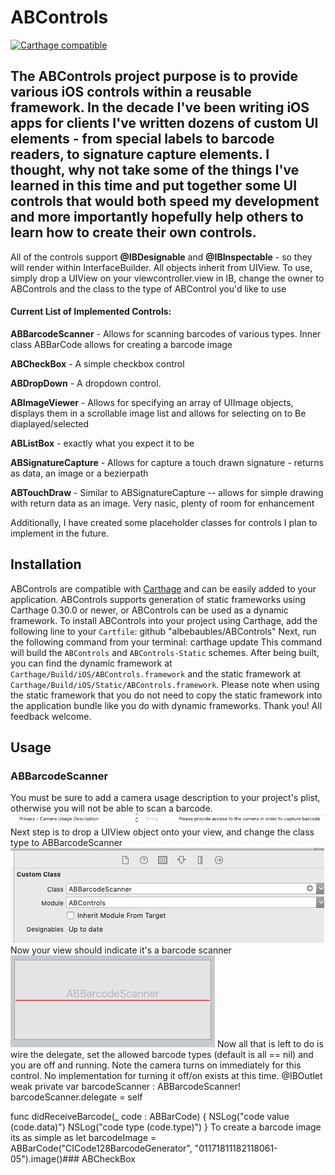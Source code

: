 # ABControls
[![Carthage compatible](https://img.shields.io/badge/Carthage-compatible-4BC51D.svg?style=flat)](https://github.com/Carthage/Carthage)

The ABControls project purpose is to provide various iOS controls within
 a reusable framework.
In the decade I've been writing iOS apps for clients I've written dozens of
 custom UI elements - from special labels to barcode readers, to signature 
 capture elements.  I thought, why not take some of the things I've learned
 in this time and put together some UI controls that would both speed my 
 development and more importantly hopefully help others to learn how to create
  their own controls.
---
All of the controls support **@IBDesignable** and **@IBInspectable** - so they will render within InterfaceBuilder.  All objects inherit from UIView.    To use, simply drop a UIView on your viewcontroller.view in IB, change the  owner to ABControls and the class to the type of ABControl you'd like to use
#### Current List of Implemented Controls:
**ABBarcodeScanner** - Allows for scanning barcodes of various types.  Inner class ABBarCode allows for creating a barcode image

**ABCheckBox** - A simple checkbox control

**ABDropDown** - A dropdown control.  

**ABImageViewer** - Allows for specifying an array of UIImage objects, displays them in a scrollable image list and allows for selecting on to Be diaplayed/selected

**ABListBox** - exactly what you expect it to be

**ABSignatureCapture** - Allows for capture a touch drawn signature - returns as data, an image or a bezierpath

**ABTouchDraw** - Similar to ABSignatureCapture -- allows for simple drawing with return data as an image.  Very nasic, plenty of room for enhancement


Additionally, I have created some placeholder classes for controls I plan to implement in the future.
## Installation
ABControls are compatible with [Carthage](https://github.com/Carthage/Carthage)
and can be easily added to your application. ABControls supports generation
of static frameworks using Carthage 0.30.0 or newer, or ABControls can be
used as a dynamic framework. To install ABControls into your project using
Carthage, add the following line to your `Cartfile`:
    github "albebaubles/ABControls"
Next, run the following command from your terminal:
    carthage update
This command will build the `ABControls` and `ABControls-Static` schemes.
After being built, you can find the dynamic framework at
`Carthage/Build/iOS/ABControls.framework` and the static framework at
`Carthage/Build/iOS/Static/ABControls.framework`.
Please note when using the static framework that you do not need to copy
the static framework into the application bundle like you do with dynamic
frameworks.
Thank you!  All feedback welcome.

## Usage
### ABBarcodeScanner
You must be sure to add a camera usage description to your project's plist, otherwise you will not
be able to scan a barcode. 
![camera access setting](docs/img/cameraAccess.png "plist camera usage statement")
<br />Next step is to drop a UIView object onto your view, and change the class type to ABBarcodeScanner
![set class](docs/img/abbarcodeSetClass.png )
Now your view should indicate it's a barcode scanner<br />
![set class](docs/img/ABBarcodeScanner.png )
Now all that is left to do is wire the delegate, set the allowed barcode types 
(default is all == nil) and you are off and running.  Note the camera turns on
immediately for this control.  No implementation for turning it off/on exists at this time.
    @IBOutlet weak private var barcodeScanner : ABBarcodeScanner!
    barcodeScanner.delegate = self
    
 func didReceiveBarcode(_ code : ABBarCode) {
        NSLog("code value \(code.data)")
        NSLog("code type \(code.type)")
    }
To create a barcode image its as simple as
    let barcodeImage = ABBarCode("CICode128BarcodeGenerator", "01171811182118061-05").image()### ABCheckBox
